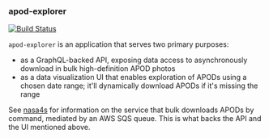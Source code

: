 ### apod-explorer

[![Build Status](https://api.travis-ci.com/mgzwarrior/apod-explorer.svg?branch=master)](https://travis-ci.com/mgzwarrior/apod-explorer)

`apod-explorer` is an application that serves two primary purposes:

- as a GraphQL-backed API, exposing data access to asynchronously download in bulk high-definition APOD photos
- as a data visualization UI that enables exploration of APODs using a chosen date range; it'll dynamically download APODs if it's missing the range

See [nasa4s](https://github.com/brandon-powers/nasa4s) for information on the service that bulk downloads APODs by command, mediated by an AWS SQS queue. This is what backs the API and the UI mentioned above.
